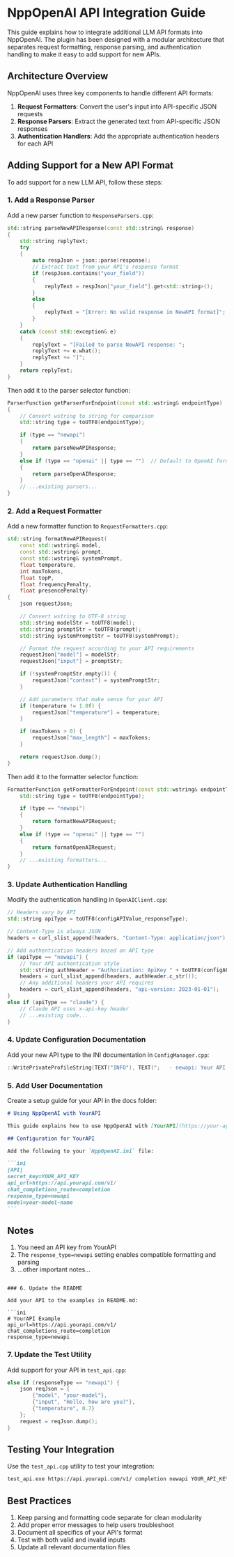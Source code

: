 # NppOpenAI API Integration Guide

This guide explains how to integrate additional LLM API formats into NppOpenAI. The plugin has been designed with a modular architecture that separates request formatting, response parsing, and authentication handling to make it easy to add support for new APIs.

## Architecture Overview

NppOpenAI uses three key components to handle different API formats:

1. **Request Formatters**: Convert the user's input into API-specific JSON requests
2. **Response Parsers**: Extract the generated text from API-specific JSON responses
3. **Authentication Handlers**: Add the appropriate authentication headers for each API

## Adding Support for a New API Format

To add support for a new LLM API, follow these steps:

### 1. Add a Response Parser

Add a new parser function to `ResponseParsers.cpp`:

```cpp
std::string parseNewAPIResponse(const std::string& response)
{
    std::string replyText;
    try
    {
        auto respJson = json::parse(response);
        // Extract text from your API's response format
        if (respJson.contains("your_field"))
        {
            replyText = respJson["your_field"].get<std::string>();
        }
        else
        {
            replyText = "[Error: No valid response in NewAPI format]";
        }
    }
    catch (const std::exception& e)
    {
        replyText = "[Failed to parse NewAPI response: ";
        replyText += e.what();
        replyText += "]";
    }
    return replyText;
}
```

Then add it to the parser selector function:

```cpp
ParserFunction getParserForEndpoint(const std::wstring& endpointType)
{
    // Convert wstring to string for comparison
    std::string type = toUTF8(endpointType);

    if (type == "newapi")
    {
        return parseNewAPIResponse;
    }
    else if (type == "openai" || type == "")  // Default to OpenAI format
    {
        return parseOpenAIResponse;
    }
    // ...existing parsers...
}
```

### 2. Add a Request Formatter

Add a new formatter function to `RequestFormatters.cpp`:

```cpp
std::string formatNewAPIRequest(
    const std::wstring& model,
    const std::wstring& prompt,
    const std::wstring& systemPrompt,
    float temperature,
    int maxTokens,
    float topP,
    float frequencyPenalty,
    float presencePenalty)
{
    json requestJson;

    // Convert wstring to UTF-8 string
    std::string modelStr = toUTF8(model);
    std::string promptStr = toUTF8(prompt);
    std::string systemPromptStr = toUTF8(systemPrompt);

    // Format the request according to your API requirements
    requestJson["model"] = modelStr;
    requestJson["input"] = promptStr;

    if (!systemPromptStr.empty()) {
        requestJson["context"] = systemPromptStr;
    }

    // Add parameters that make sense for your API
    if (temperature != 1.0f) {
        requestJson["temperature"] = temperature;
    }

    if (maxTokens > 0) {
        requestJson["max_length"] = maxTokens;
    }

    return requestJson.dump();
}
```

Then add it to the formatter selector function:

```cpp
FormatterFunction getFormatterForEndpoint(const std::wstring& endpointType) {
    std::string type = toUTF8(endpointType);

    if (type == "newapi")
    {
        return formatNewAPIRequest;
    }
    else if (type == "openai" || type == "")
    {
        return formatOpenAIRequest;
    }
    // ...existing formatters...
}
```

### 3. Update Authentication Handling

Modify the authentication handling in `OpenAIClient.cpp`:

```cpp
// Headers vary by API
std::string apiType = toUTF8(configAPIValue_responseType);

// Content-Type is always JSON
headers = curl_slist_append(headers, "Content-Type: application/json");

// Add authentication headers based on API type
if (apiType == "newapi") {
    // Your API authentication style
    std::string authHeader = "Authorization: ApiKey " + toUTF8(configAPIValue_secretKey);
    headers = curl_slist_append(headers, authHeader.c_str());
    // Any additional headers your API requires
    headers = curl_slist_append(headers, "api-version: 2023-01-01");
}
else if (apiType == "claude") {
    // Claude API uses x-api-key header
    // ...existing code...
}
```

### 4. Update Configuration Documentation

Add your new API type to the INI documentation in `ConfigManager.cpp`:

```cpp
::WritePrivateProfileString(TEXT("INFO"), TEXT(";   - newapi: Your API format explanation"), TEXT(""), iniFilePath);
```

### 5. Add User Documentation

Create a setup guide for your API in the docs folder:

````markdown
# Using NppOpenAI with YourAPI

This guide explains how to use NppOpenAI with [YourAPI](https://your-api.com/).

## Configuration for YourAPI

Add the following to your `NppOpenAI.ini` file:

```ini
[API]
secret_key=YOUR_API_KEY
api_url=https://api.yourapi.com/v1/
chat_completions_route=completion
response_type=newapi
model=your-model-name
```
````

## Notes

1. You need an API key from YourAPI
2. The `response_type=newapi` setting enables compatible formatting and parsing
3. ...other important notes...

````

### 6. Update the README

Add your API to the examples in README.md:

```ini
# YourAPI Example
api_url=https://api.yourapi.com/v1/
chat_completions_route=completion
response_type=newapi
````

### 7. Update the Test Utility

Add support for your API in `test_api.cpp`:

```cpp
else if (responseType == "newapi") {
    json reqJson = {
        {"model", "your-model"},
        {"input", "Hello, how are you?"},
        {"temperature", 0.7}
    };
    request = reqJson.dump();
}
```

## Testing Your Integration

Use the `test_api.cpp` utility to test your integration:

```bash
test_api.exe https://api.yourapi.com/v1/ completion newapi YOUR_API_KEY
```

## Best Practices

1. Keep parsing and formatting code separate for clean modularity
2. Add proper error messages to help users troubleshoot
3. Document all specifics of your API's format
4. Test with both valid and invalid inputs
5. Update all relevant documentation files

